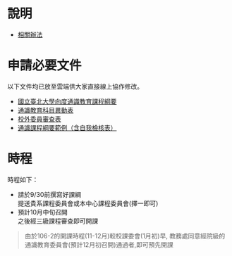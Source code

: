 # 說明

- [相關辦法](https://github.com/tpemartin/E.Major-Plan/blob/master/%E5%9C%98%E9%9A%8A%E8%87%AA%E4%B8%BB%E5%AD%B8%E7%BF%92%E8%AA%B2%E7%A8%8B/%E8%87%AA%E4%B8%BB%E5%AD%B8%E7%BF%92%E5%BE%AE%E5%9E%8B%E8%AA%B2%E7%A8%8B.md)  

# 申請必要文件
以下文件均已放至雲端供大家直接線上協作修改。

- [國立臺北大學向度通識教育課程綱要](https://1drv.ms/w/s!Aq5F-HBLuZNRgRybJcel3_0VPxwt)  
- [通識教育科目異動表](https://1drv.ms/w/s!Aq5F-HBLuZNRgR4zclackX1BVSmG)  
- [校外委員審查表](https://1drv.ms/w/s!Aq5F-HBLuZNRgSAUjpElPkynbvvx)  
- [通識課程綱要範例（含自我檢核表）](https://1drv.ms/w/s!Aq5F-HBLuZNRgSKzft3M-RV33eEy)

# 時程

時程如下：
- 請於9/30前撰寫好課綱  
提送貴系課程委員會或本中心課程委員會(擇一即可)
- 預計10月中旬召開  
之後經三級課程審查即可開課

>由於106-2的開課時程(11-12月)較校課委會(1月初)早,
教務處同意經院級的通識教育委員會(預計12月初召開)通過者,即可預先開課
